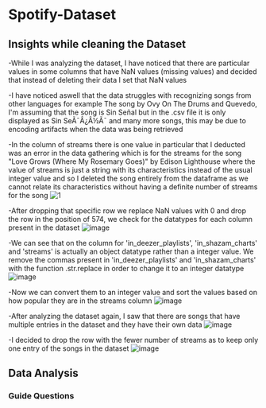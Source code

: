 # Spotify-Dataset
 
## Insights while cleaning the Dataset

-While I was analyzing the dataset, I have noticed that there are particular values in some columns that have NaN values (missing values) and decided that instead of deleting their data I set that NaN values

-I have noticed aswell that the data struggles with recognizing songs from other languages for example The song by Ovy On The Drums and Quevedo, I'm assuming that the song is Sin Señal but in the .csv file it is only displayed as Sin SeÃ¯Â¿Â½Ã¯ and many more songs, this may be due to encoding artifacts when the data was being retrieved

-In the column of streams there is one value in particular that I deducted was an error in the data gathering which is for the streams for the song "Love Grows (Where My Rosemary Goes)" by Edison Lighthouse where the value of streams is just a string with its characteristics instead of the usual integer value and so I deleted the song entirely from the dataframe as we cannot relate its characteristics without having a definite number of streams for the song
![1](https://github.com/user-attachments/assets/3589ad54-d3d1-4ff6-aa56-9b836fb1e4ff)

-After dropping that specific row we replace NaN values with 0 and drop the row in the position of 574, we check for the datatypes for each column present in the dataset 
![image](https://github.com/user-attachments/assets/6a9b337c-aeea-465b-a473-495563786f3a)

-We can see that on the column for 'in_deezer_playlists', 'in_shazam_charts' and 'streams' is actually an object datatype rather than a integer value. We remove the commas present in 'in_deezer_playlists' and 'in_shazam_charts' with the function .str.replace in order to change it to an integer datatype
![image](https://github.com/user-attachments/assets/ca0b1b35-818d-4b0e-b22a-9f4e5da71605)

-Now we can convert them to an integer value and sort the values based on how popular they are in the streams column
![image](https://github.com/user-attachments/assets/b6324b73-750b-46bd-9f99-66d32ed2b120)

-After analyzing the dataset again, I saw that there are songs that have multiple entries in the dataset and they have their own data 
![image](https://github.com/user-attachments/assets/4ecf86f5-f383-4038-b78a-a7c2aecc0f24)

-I decided to drop the row with the fewer number of streams as to keep only one entry of the songs in the dataset
![image](https://github.com/user-attachments/assets/8198cec2-9655-4bca-a97a-cedcc8ad5783)

## Data Analysis

### Guide Questions

